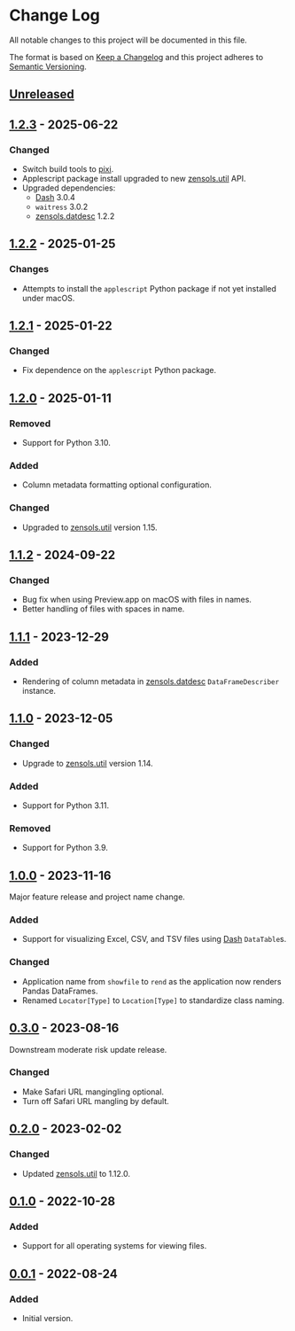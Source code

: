# Change Log
All notable changes to this project will be documented in this file.

The format is based on [Keep a Changelog](http://keepachangelog.com/)
and this project adheres to [Semantic Versioning](http://semver.org/).


## [Unreleased]


## [1.2.3] - 2025-06-22
### Changed
- Switch build tools to [pixi].
- Applescript package install upgraded to new [zensols.util] API.
- Upgraded dependencies:
  - [Dash] 3.0.4
  - `waitress` 3.0.2
  - [zensols.datdesc] 1.2.2


## [1.2.2] - 2025-01-25
### Changes
- Attempts to install the ``applescript`` Python package if not yet installed
  under macOS.


## [1.2.1] - 2025-01-22
### Changed
- Fix dependence on the `applescript` Python package.


## [1.2.0] - 2025-01-11
### Removed
- Support for Python 3.10.

### Added
- Column metadata formatting optional configuration.

### Changed
- Upgraded to [zensols.util] version 1.15.


## [1.1.2] - 2024-09-22
### Changed
- Bug fix when using Preview.app on macOS with files in names.
- Better handling of files with spaces in name.


## [1.1.1] - 2023-12-29
### Added
- Rendering of column metadata in [zensols.datdesc] `DataFrameDescriber`
  instance.


## [1.1.0] - 2023-12-05
### Changed
- Upgrade to [zensols.util] version 1.14.

### Added
- Support for Python 3.11.

### Removed
- Support for Python 3.9.


## [1.0.0] - 2023-11-16
Major feature release and project name change.

### Added
- Support for visualizing Excel, CSV, and TSV files using [Dash] `DataTable`s.

### Changed
- Application name from `showfile` to `rend` as the application now renders
  Pandas DataFrames.
- Renamed `Locator[Type]` to `Location[Type]` to standardize class naming.


## [0.3.0] - 2023-08-16
Downstream moderate risk update release.

### Changed
- Make Safari URL mangingling optional.
- Turn off Safari URL mangling by default.


## [0.2.0] - 2023-02-02
### Changed
- Updated [zensols.util] to 1.12.0.


## [0.1.0] - 2022-10-28
### Added
- Support for all operating systems for viewing files.


## [0.0.1] - 2022-08-24
### Added
- Initial version.


<!-- links -->
[Unreleased]: https://github.com/plandes/rend/compare/v1.2.3...HEAD
[1.2.3]: https://github.com/plandes/rend/compare/v1.2.2...v1.2.3
[1.2.2]: https://github.com/plandes/rend/compare/v1.2.1...v1.2.2
[1.2.1]: https://github.com/plandes/rend/compare/v1.2.0...v1.2.1
[1.2.0]: https://github.com/plandes/rend/compare/v1.1.2...v1.2.0
[1.1.2]: https://github.com/plandes/rend/compare/v1.1.1...v1.1.2
[1.1.1]: https://github.com/plandes/rend/compare/v1.1.0...v1.1.1
[1.1.0]: https://github.com/plandes/rend/compare/v1.0.0...v1.1.0
[1.0.0]: https://github.com/plandes/rend/compare/v0.3.0...v1.0.0
[0.3.0]: https://github.com/plandes/rend/compare/v0.1.1...v0.3.0
[0.2.0]: https://github.com/plandes/rend/compare/v0.1.0...v0.2.0
[0.1.0]: https://github.com/plandes/rend/compare/v0.0.1...v0.1.0
[0.0.1]: https://github.com/plandes/rend/compare/v0.0.0...v0.0.1

[Dash]: https://plotly.com/dash/
[zenbuild]: https://github.com/plandes/zenbuild
[zensols.datdesc]: https://github.com/plandes/datdesc
[zensols.util]: https://github.com/plandes/util
[pixi]: https://pixi.sh
